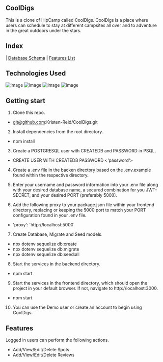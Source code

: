 ## CoolDigs

This is a clone of HipCamp called CoolDigs. CoolDigs is a place where users can schedule to stay at different campsites all over and  to adventure in the great outdoors under the stars.

## Index 
| [Database Schema](https://github.com/Kristen-Reid/CoolDigs/wiki/Database-Schema) | [Features List](https://github.com/Kristen-Reid/CoolDigs/wiki/Feature-List)

## Technologies Used
![image](https://user-images.githubusercontent.com/93681006/162760918-70da79a4-e697-4cbb-bddd-a16a29094eeb.png)
![image](https://user-images.githubusercontent.com/93681006/162760984-a785d461-a8cc-48fc-bc48-c4b9e23b95e4.png)
![image](https://user-images.githubusercontent.com/93681006/162761070-c289d0d2-33eb-4b88-88d3-3e87248af2dd.png)
![image](https://user-images.githubusercontent.com/93681006/162761153-34709aed-558f-4485-91b3-31ee5c9c53e6.png)




## Getting start

1. Clone this repo.
  * git@github.com:Kristen-Reid/CoolDigs.git
 
2. Install dependencies from the root directory.
  * npm install

3. Create a POSTGRESQL user with CREATEDB and PASSWORD in PSQL.
  * CREATE USER <name> WITH CREATEDB PASSWORD <'password'>
  
4. Create a .env file in the backen directory based on the .env.example found within the respective directory.
  
5. Enter your username and password information into your .env file along with your desired database name, a secured combination for you JWT-SECRET, and your desired PORT (preferably 5000).
  
6. Add the following proxy to your package.json file within your frontend directory, replacing or keeping the 5000 port to match your PORT configuration found in your .env file.
  * 'proxy': 'http://localhost:5000'
 
7. Create Database, Migrate and Seed models.
  * npx dotenv sequelize db:create
  * npx dotenv sequelize db:migrate
  * npx dotenv sequelize db:seed:all
  
8. Start the services in the backend directory.
  * npm start
  
9. Start the services in the frontend directory, which should open the project in your default browser. If not, navigate to http://localhost:3000.
  * npm start
  
10. You can use the Demo user or create an account to begin using CoolDigs.
  
  
## Features
  
Logged in users can perform the following actions.
  * Add/View/Edit/Delete Spots
  * Add/View/Edit/Delete Reviews
